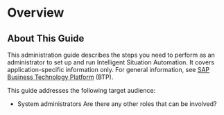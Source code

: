 <!-- loio4832a67a390d42ca9f876a1ded9ea84d -->

# Overview



<a name="loio4832a67a390d42ca9f876a1ded9ea84d__section_ur1_hlm_scb"/>

## About This Guide



This administration guide describes the steps you need to perform as an administrator to set up and run Intelligent Situation Automation. It covers application-specific information only. For general information, see [SAP Business Technology Platform](https://help.sap.com/docs/BTP?version=Cloud) \(BTP\).

This guide addresses the following target audience:

-   System administrators
Are there any other roles that can be involved?

